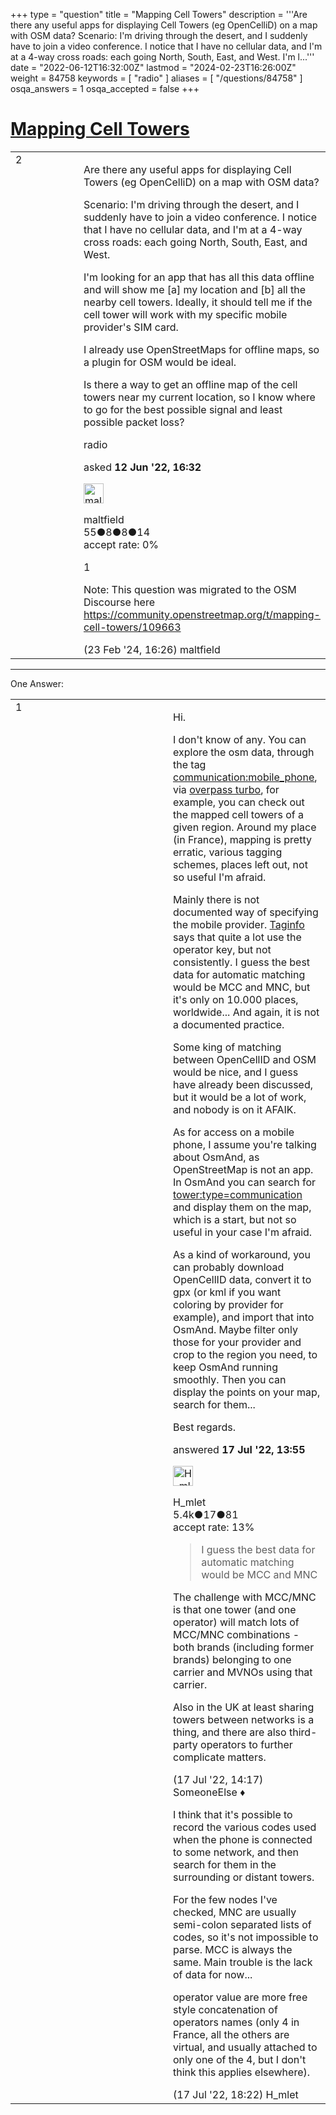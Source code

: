+++
type = "question"
title = "Mapping Cell Towers"
description = '''Are there any useful apps for displaying Cell Towers (eg OpenCelliD) on a map with OSM data? Scenario: I&#x27;m driving through the desert, and I suddenly have to join a video conference. I notice that I have no cellular data, and I&#x27;m at a 4-way cross roads: each going North, South, East, and West. I&#x27;m l...'''
date = "2022-06-12T16:32:00Z"
lastmod = "2024-02-23T16:26:00Z"
weight = 84758
keywords = [ "radio" ]
aliases = [ "/questions/84758" ]
osqa_answers = 1
osqa_accepted = false
+++

<div class="headNormal">

# [Mapping Cell Towers](/questions/84758/mapping-cell-towers)

</div>

<div id="main-body">

<div id="askform">

<table id="question-table" style="width:100%;">
<colgroup>
<col style="width: 50%" />
<col style="width: 50%" />
</colgroup>
<tbody>
<tr>
<td style="width: 30px; vertical-align: top"><div class="vote-buttons">
<span id="post-84758-upvote" class="ajax-command post-vote up" rel="nofollow" title="I like this post (click again to cancel)"> </span>
<div id="post-84758-score" class="post-score" title="current number of votes">
2
</div>
<span id="post-84758-downvote" class="ajax-command post-vote down" rel="nofollow" title="I dont like this post (click again to cancel)"> </span> <span id="favorite-mark" class="ajax-command favorite-mark" rel="nofollow" title="mark/unmark this question as favorite (click again to cancel)"> </span>
<div id="favorite-count" class="favorite-count">
&#10;</div>
</div></td>
<td><div id="item-right">
<div class="question-body">
<p>Are there any useful apps for displaying Cell Towers (eg OpenCelliD) on a map with OSM data?</p>
<p>Scenario: I'm driving through the desert, and I suddenly have to join a video conference. I notice that I have no cellular data, and I'm at a 4-way cross roads: each going North, South, East, and West.</p>
<p>I'm looking for an app that has all this data offline and will show me [a] my location and [b] all the nearby cell towers. Ideally, it should tell me if the cell tower will work with my specific mobile provider's SIM card.</p>
<p>I already use OpenStreetMaps for offline maps, so a plugin for OSM would be ideal.</p>
<p>Is there a way to get an offline map of the cell towers near my current location, so I know where to go for the best possible signal and least possible packet loss?</p>
</div>
<div id="question-tags" class="tags-container tags">
<span class="post-tag tag-link-radio" rel="tag" title="see questions tagged &#39;radio&#39;">radio</span>
</div>
<div id="question-controls" class="post-controls">
&#10;</div>
<div class="post-update-info-container">
<div class="post-update-info post-update-info-user">
<p>asked <strong>12 Jun '22, 16:32</strong></p>
<img src="https://secure.gravatar.com/avatar/0f7bbdc746034db6f838997f2a85a59c?s=32&amp;d=identicon&amp;r=g" class="gravatar" width="32" height="32" alt="maltfield&#39;s gravatar image" />
<p><span>maltfield</span><br />
<span class="score" title="55 reputation points">55</span><span title="8 badges"><span class="badge1">●</span><span class="badgecount">8</span></span><span title="8 badges"><span class="silver">●</span><span class="badgecount">8</span></span><span title="14 badges"><span class="bronze">●</span><span class="badgecount">14</span></span><br />
<span class="accept_rate" title="Rate of the user&#39;s accepted answers">accept rate:</span> <span title="maltfield has no accepted answers">0%</span></p>
</div>
</div>
<div id="comments-container-84758" class="comments-container">
<span id="88258"></span>
<div id="comment-88258" class="comment">
<div id="post-88258-score" class="comment-score">
1
</div>
<div class="comment-text">
<p>Note: This question was migrated to the OSM Discourse here <a href="https://community.openstreetmap.org/t/mapping-cell-towers/109663">https://community.openstreetmap.org/t/mapping-cell-towers/109663</a></p>
</div>
<div id="comment-88258-info" class="comment-info">
<span class="comment-age">(23 Feb '24, 16:26)</span> <span class="comment-user userinfo">maltfield</span>
</div>
</div>
</div>
<div id="comment-tools-84758" class="comment-tools">
&#10;</div>
<div class="clear">
&#10;</div>
<div id="comment-84758-form-container" class="comment-form-container">
&#10;</div>
<div class="clear">
&#10;</div>
</div></td>
</tr>
</tbody>
</table>

------------------------------------------------------------------------

<div class="tabBar">

<span id="sort-top"></span>

<div class="headQuestions">

One Answer:

</div>

</div>

<span id="85109"></span>

<div id="answer-container-85109" class="answer">

<table style="width:100%;">
<colgroup>
<col style="width: 50%" />
<col style="width: 50%" />
</colgroup>
<tbody>
<tr>
<td style="width: 30px; vertical-align: top"><div class="vote-buttons">
<span id="post-85109-upvote" class="ajax-command post-vote up" rel="nofollow" title="I like this post (click again to cancel)"> </span>
<div id="post-85109-score" class="post-score" title="current number of votes">
1
</div>
<span id="post-85109-downvote" class="ajax-command post-vote down" rel="nofollow" title="I dont like this post (click again to cancel)"> </span>
</div></td>
<td><div class="item-right">
<div class="answer-body">
<p>Hi.</p>
<p>I don't know of any. You can explore the osm data, through the tag <a href="https://wiki.openstreetmap.org/wiki/Key:communication:mobile_phone">communication:mobile_phone</a>, via <a href="https://overpass-turbo.eu/?template=key&amp;key=communication%3Amobile_phone">overpass turbo</a>, for example, you can check out the mapped cell towers of a given region. Around my place (in France), mapping is pretty erratic, various tagging schemes, places left out, not so useful I'm afraid.</p>
<p>Mainly there is not documented way of specifying the mobile provider. <a href="https://taginfo.openstreetmap.org/keys/communication:mobile_phone#combinations">Taginfo</a> says that quite a lot use the operator key, but not consistently. I guess the best data for automatic matching would be MCC and MNC, but it's only on 10.000 places, worldwide... And again, it is not a documented practice.</p>
<p>Some king of matching between OpenCellID and OSM would be nice, and I guess have already been discussed, but it would be a lot of work, and nobody is on it AFAIK.</p>
<p>As for access on a mobile phone, I assume you're talking about OsmAnd, as OpenStreetMap is not an app. In OsmAnd you can search for <a href="https://wiki.openstreetmap.org/wiki/Tag:tower:type%3Dcommunication">tower:type=communication</a> and display them on the map, which is a start, but not so useful in your case I'm afraid.</p>
<p>As a kind of workaround, you can probably download OpenCellID data, convert it to gpx (or kml if you want coloring by provider for example), and import that into OsmAnd. Maybe filter only those for your provider and crop to the region you need, to keep OsmAnd running smoothly. Then you can display the points on your map, search for them...</p>
<p>Best regards.</p>
</div>
<div class="answer-controls post-controls">
&#10;</div>
<div class="post-update-info-container">
<div class="post-update-info post-update-info-user">
<p>answered <strong>17 Jul '22, 13:55</strong></p>
<img src="https://secure.gravatar.com/avatar/9434692e9afccaf03af5acf20b3a3279?s=32&amp;d=identicon&amp;r=g" class="gravatar" width="32" height="32" alt="H_mlet&#39;s gravatar image" />
<p><span>H_mlet</span><br />
<span class="score" title="5443 reputation points"><span>5.4k</span></span><span title="17 badges"><span class="silver">●</span><span class="badgecount">17</span></span><span title="81 badges"><span class="bronze">●</span><span class="badgecount">81</span></span><br />
<span class="accept_rate" title="Rate of the user&#39;s accepted answers">accept rate:</span> <span title="H_mlet has 40 accepted answers">13%</span></p>
</div>
</div>
<div id="comments-container-85109" class="comments-container">
<span id="85110"></span>
<div id="comment-85110" class="comment">
<div id="post-85110-score" class="comment-score">
&#10;</div>
<div class="comment-text">
<blockquote>
<p>I guess the best data for automatic matching would be MCC and MNC</p>
</blockquote>
<p>The challenge with MCC/MNC is that one tower (and one operator) will match lots of MCC/MNC combinations - both brands (including former brands) belonging to one carrier and MVNOs using that carrier.</p>
<p>Also in the UK at least sharing towers between networks is a thing, and there are also third-party operators to further complicate matters.</p>
</div>
<div id="comment-85110-info" class="comment-info">
<span class="comment-age">(17 Jul '22, 14:17)</span> <span class="comment-user userinfo">SomeoneElse ♦</span>
</div>
</div>
<span id="85130"></span>
<div id="comment-85130" class="comment">
<div id="post-85130-score" class="comment-score">
&#10;</div>
<div class="comment-text">
<p>I think that it's possible to record the various codes used when the phone is connected to some network, and then search for them in the surrounding or distant towers.</p>
<p>For the few nodes I've checked, MNC are usually semi-colon separated lists of codes, so it's not impossible to parse. MCC is always the same. Main trouble is the lack of data for now...</p>
<p>operator value are more free style concatenation of operators names (only 4 in France, all the others are virtual, and usually attached to only one of the 4, but I don't think this applies elsewhere).</p>
</div>
<div id="comment-85130-info" class="comment-info">
<span class="comment-age">(17 Jul '22, 18:22)</span> <span class="comment-user userinfo">H_mlet</span>
</div>
</div>
</div>
<div id="comment-tools-85109" class="comment-tools">
&#10;</div>
<div class="clear">
&#10;</div>
<div id="comment-85109-form-container" class="comment-form-container">
&#10;</div>
<div class="clear">
&#10;</div>
</div></td>
</tr>
</tbody>
</table>

</div>

<div class="paginator-container-left">

</div>

</div>

</div>

